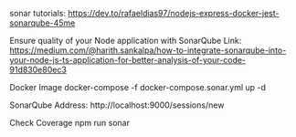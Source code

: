 sonar tutorials: https://dev.to/rafaeldias97/nodejs-express-docker-jest-sonarqube-45me

Ensure quality of your Node application with SonarQube
Link: https://medium.com/@harith.sankalpa/how-to-integrate-sonarqube-into-your-node-js-ts-application-for-better-analysis-of-your-code-91d830e80ec3

Docker Image
docker-compose -f docker-compose.sonar.yml up -d

SonarQube Address: http://localhost:9000/sessions/new

Check Coverage
npm run sonar